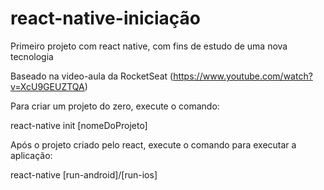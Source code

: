 # react-native-iniciação
Primeiro projeto com react native, com fins de estudo de uma nova tecnologia

Baseado na video-aula da RocketSeat (https://www.youtube.com/watch?v=XcU9GEUZTQA)

Para criar um projeto do zero, execute o comando:

react-native init [nomeDoProjeto]

Após o projeto criado pelo react, execute o comando para executar a aplicação:

react-native [run-android]/[run-ios]
